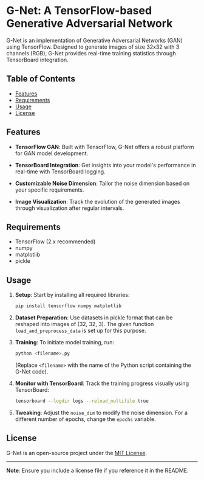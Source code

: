 # G-Net: A TensorFlow-based Generative Adversarial Network

G-Net is an implementation of Generative Adversarial Networks (GAN) using TensorFlow. Designed to generate images of size 32x32 with 3 channels (RGB), G-Net provides real-time training statistics through TensorBoard integration.

## Table of Contents

- [Features](#features)
- [Requirements](#requirements)
- [Usage](#usage)
- [License](#license)

## Features

- **TensorFlow GAN**: Built with TensorFlow, G-Net offers a robust platform for GAN model development.
  
- **TensorBoard Integration**: Get insights into your model's performance in real-time with TensorBoard logging.
  
- **Customizable Noise Dimension**: Tailor the noise dimension based on your specific requirements.
  
- **Image Visualization**: Track the evolution of the generated images through visualization after regular intervals.

## Requirements

- TensorFlow (2.x recommended)
- numpy
- matplotlib
- pickle

## Usage

1. **Setup**:
   Start by installing all required libraries:
   ```bash
   pip install tensorflow numpy matplotlib
   ```

2. **Dataset Preparation**:
   Use datasets in pickle format that can be reshaped into images of (32, 32, 3). The given function `load_and_preprocess_data` is set up for this purpose.

3. **Training**:
   To initiate model training, run:
   ```bash
   python <filename>.py
   ```
   (Replace `<filename>` with the name of the Python script containing the G-Net code).

4. **Monitor with TensorBoard**:
   Track the training progress visually using TensorBoard:
   ```bash
   tensorboard --logdir logs --reload_multifile true
   ```

5. **Tweaking**:
   Adjust the `noise_dim` to modify the noise dimension. For a different number of epochs, change the `epochs` variable.

## License

G-Net is an open-source project under the [MIT License](https://opensource.org/licenses/MIT).

---

**Note**: Ensure you include a license file if you reference it in the README.
